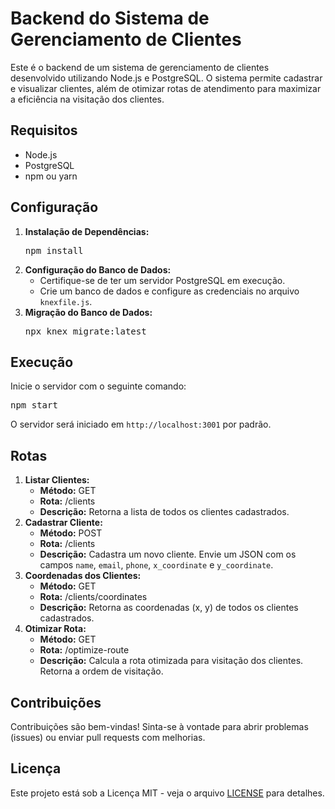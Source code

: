 
  <h1>Backend do Sistema de Gerenciamento de Clientes</h1>

  <p>Este é o backend de um sistema de gerenciamento de clientes desenvolvido utilizando Node.js e PostgreSQL. O sistema permite cadastrar e visualizar clientes, além de otimizar rotas de atendimento para maximizar a eficiência na visitação dos clientes.</p>

  <h2>Requisitos</h2>

  <ul>
    <li>Node.js</li>
    <li>PostgreSQL</li>
    <li>npm ou yarn</li>
  </ul>

  <h2>Configuração</h2>

  <ol>
    <li><strong>Instalação de Dependências:</strong>
      <pre>npm install</pre>
    </li>
    <li><strong>Configuração do Banco de Dados:</strong>
      <ul>
        <li>Certifique-se de ter um servidor PostgreSQL em execução.</li>
        <li>Crie um banco de dados e configure as credenciais no arquivo <code>knexfile.js</code>.</li>
      </ul>
    </li>
    <li><strong>Migração do Banco de Dados:</strong>
      <pre>npx knex migrate:latest</pre>
    </li>
  </ol>

  <h2>Execução</h2>

  <p>Inicie o servidor com o seguinte comando:</p>
  <pre>npm start</pre>

  <p>O servidor será iniciado em <code>http://localhost:3001</code> por padrão.</p>

  <h2>Rotas</h2>

  <ol>
    <li><strong>Listar Clientes:</strong>
      <ul>
        <li><strong>Método:</strong> GET</li>
        <li><strong>Rota:</strong> /clients</li>
        <li><strong>Descrição:</strong> Retorna a lista de todos os clientes cadastrados.</li>
      </ul>
    </li>
    <li><strong>Cadastrar Cliente:</strong>
      <ul>
        <li><strong>Método:</strong> POST</li>
        <li><strong>Rota:</strong> /clients</li>
        <li><strong>Descrição:</strong> Cadastra um novo cliente. Envie um JSON com os campos <code>name</code>, <code>email</code>, <code>phone</code>, <code>x_coordinate</code> e <code>y_coordinate</code>.</li>
      </ul>
    </li>
    <li><strong>Coordenadas dos Clientes:</strong>
      <ul>
        <li><strong>Método:</strong> GET</li>
        <li><strong>Rota:</strong> /clients/coordinates</li>
        <li><strong>Descrição:</strong> Retorna as coordenadas (x, y) de todos os clientes cadastrados.</li>
      </ul>
    </li>
    <li><strong>Otimizar Rota:</strong>
      <ul>
        <li><strong>Método:</strong> GET</li>
        <li><strong>Rota:</strong> /optimize-route</li>
        <li><strong>Descrição:</strong> Calcula a rota otimizada para visitação dos clientes. Retorna a ordem de visitação.</li>
      </ul>
    </li>
  </ol>

  <h2>Contribuições</h2>

  <p>Contribuições são bem-vindas! Sinta-se à vontade para abrir problemas (issues) ou enviar pull requests com melhorias.</p>

  <h2>Licença</h2>

  <p>Este projeto está sob a Licença MIT - veja o arquivo <a href="LICENSE">LICENSE</a> para detalhes.</p>